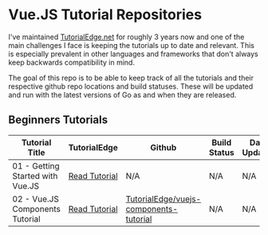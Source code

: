 Vue.JS Tutorial Repositories
==========================

I've maintained [TutorialEdge.net](https://tutorialedge.net) for roughly 3 years now and one of the main challenges I face is keeping the tutorials up to date and relevant. This is especially prevalent in other languages and frameworks that don't always keep backwards compatibility in mind.

The goal of this repo is to be able to keep track of all the tutorials and their respective github repo locations and build statuses. These will be updated and run with the latest versions of Go as and when they are released. 

## Beginners Tutorials

| Tutorial Title  | TutorialEdge | Github | Build Status | Date Updated |
| ------------- | ------------- | ------------------ | ------------------ | ------------------ |
| 01 - Getting Started with Vue.JS  | [Read Tutorial](https://tutorialedge.net/javascript/vuejs/getting-started-with-vuejs/)  | N/A | N/A | N/A |
| 02 - Vue.JS Components Tutorial  | [Read Tutorial](https://tutorialedge.net/javascript/vuejs/vuejs-components-tutorial/)  | [TutorialEdge/vuejs-components-tutorial](https://github.com/TutorialEdge/vuejs-components-tutorial) | N/A | N/A |